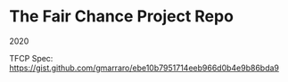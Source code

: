 # The Fair Chance Project Repo

2020

TFCP Spec: https://gist.github.com/gmarraro/ebe10b7951714eeb966d0b4e9b86bda9
